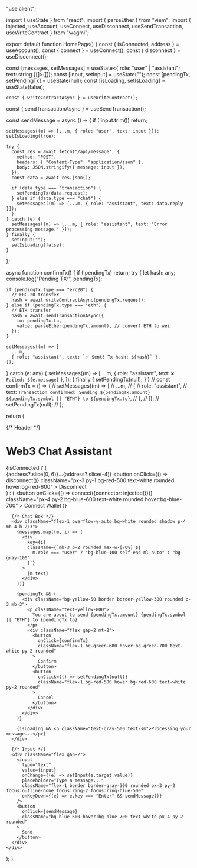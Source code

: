 
"use client";

import { useState } from "react";
import { parseEther } from "viem";
import { injected, useAccount, useConnect, useDisconnect, useSendTransaction, useWriteContract } from "wagmi";

export default function HomePage() {
  const { isConnected, address } = useAccount();
  const { connect } = useConnect();
  const { disconnect } = useDisconnect();

  const [messages, setMessages] = useState<{ role: "user" | "assistant"; text: string }[]>([]);
  const [input, setInput] = useState("");
  const [pendingTx, setPendingTx] = useState<any>(null);
  const [isLoading, setIsLoading] = useState(false);

    const { writeContractAsync } = useWriteContract();
  const { sendTransactionAsync } = useSendTransaction();

  const sendMessage = async () => {
    if (!input.trim()) return;

    setMessages((m) => [...m, { role: "user", text: input }]);
    setIsLoading(true);

    try {
      const res = await fetch("/api/message", {
        method: "POST",
        headers: { "Content-Type": "application/json" },
        body: JSON.stringify({ message: input }),
      });
      const data = await res.json();

      if (data.type === "transaction") {
        setPendingTx(data.request);
      } else if (data.type === "chat") {
        setMessages((m) => [...m, { role: "assistant", text: data.reply }]);
      }
    } catch (e) {
      setMessages((m) => [...m, { role: "assistant", text: "Error processing message." }]);
    } finally {
      setInput("");
      setIsLoading(false);
    }
  };


async function confirmTx() {
  if (!pendingTx) return;
  try {
    let hash: any;
    console.log("Pending TX:", pendingTx);

    if (pendingTx.type === "erc20") {
      // ERC-20 transfer
      hash = await writeContractAsync(pendingTx.request);
    } else if (pendingTx.type === "eth") {
      // ETH transfer
      hash = await sendTransactionAsync({
        to: pendingTx.to,
        value: parseEther(pendingTx.amount), // convert ETH to wei
      });
    }

    setMessages((m) => [
      ...m,
      { role: "assistant", text: `✅ Sent! Tx hash: ${hash}` },
    ]);
  } catch (e: any) {
    setMessages((m) => [
      ...m,
      { role: "assistant", text: `❌ Failed: ${e.message}` },
    ]);
  } finally {
    setPendingTx(null);
  }
}
  // const confirmTx = () => {
  //   setMessages((m) => [
  //     ...m,
  //     {
  //       role: "assistant",
  //       text: `Transaction confirmed: Sending ${pendingTx.amount} ${pendingTx.symbol || "ETH"} to ${pendingTx.to}`,
  //     },
  //   ]);
  //   setPendingTx(null);
  // };

  return (
    <div className="h-screen bg-gray-50 flex flex-col p-4">
      {/* Header */}
      <div className="flex justify-between items-center mb-4">
        <h1 className="text-2xl font-bold">Web3 Chat Assistant</h1>
        {isConnected ? (
          <div className="flex items-center gap-2">
            <span className="font-mono">{address?.slice(0, 6)}...{address?.slice(-4)}</span>
            <button
              onClick={() => disconnect()}
              className="px-3 py-1 bg-red-500 text-white rounded hover:bg-red-600"
            >
              Disconnect
            </button>
          </div>
        ) : (
          <button
            onClick={() => connect({connector: injected()})}
            className="px-4 py-2 bg-blue-600 text-white rounded hover:bg-blue-700"
          >
            Connect Wallet
          </button>
        )}
      </div>

      {/* Chat Box */}
      <div className="flex-1 overflow-y-auto bg-white rounded shadow p-4 mb-4 h-2/3">
        {messages.map((m, i) => (
          <div
            key={i}
            className={`mb-3 p-2 rounded max-w-[70%] ${
              m.role === "user" ? "bg-blue-100 self-end ml-auto" : "bg-gray-100"
            }`}
          >
            {m.text}
          </div>
        ))}

        {pendingTx && (
          <div className="bg-yellow-50 border border-yellow-300 rounded p-3 mb-3">
            <p className="text-yellow-800">
              You are about to send {pendingTx.amount} {pendingTx.symbol || "ETH"} to {pendingTx.to}
            </p>
            <div className="flex gap-2 mt-2">
              <button
                onClick={confirmTx}
                className="flex-1 bg-green-600 hover:bg-green-700 text-white py-2 rounded"
              >
                Confirm
              </button>
              <button
                onClick={() => setPendingTx(null)}
                className="flex-1 bg-red-500 hover:bg-red-600 text-white py-2 rounded"
              >
                Cancel
              </button>
            </div>
          </div>
        )}

        {isLoading && <p className="text-gray-500 text-sm">Processing your message...</p>}
      </div>

      {/* Input */}
      <div className="flex gap-2">
        <input
          type="text"
          value={input}
          onChange={(e) => setInput(e.target.value)}
          placeholder="Type a message..."
          className="flex-1 border border-gray-300 rounded px-3 py-2 focus:outline-none focus:ring-2 focus:ring-blue-500"
          onKeyDown={(e) => e.key === "Enter" && sendMessage()}
        />
        <button
          onClick={sendMessage}
          className="bg-blue-600 hover:bg-blue-700 text-white px-4 py-2 rounded"
        >
          Send
        </button>
      </div>
    </div>
  );
}

